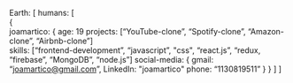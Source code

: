 Earth: [                                                                                                                                                                            humans: [                                                                                                   
    {                                                                                                           
     joamartico: {                                                                                                                                                                           age: 19                                                                                                                                                                             projects: [“YouTube-clone”, “Spotify-clone”, “Amazon-clone”, “Airbnb-clone”]   
          skills: [“frontend-development”, “javascript”, "css", “react.js”, “redux, “firebase”, “MongoDB”, “node.js”]                                                                         social-media: {
                gmail: “joamartico@gmail.com”,
                LinkedIn: "joamartico"
                phone: “1130819511”
           }
       }
    ]
]
